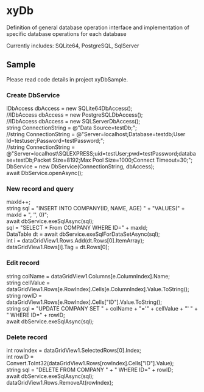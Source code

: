 # xyDb
Definition of general database operation interface and implementation of specific database operations for each database  
  
Currently includes: SQLite64, PostgreSQL, SqlServer  

## Sample
Please read code details in project xyDbSample.  
### Create DbService
IDbAccess dbAccess = new SQLite64DbAccess();  
//IDbAccess dbAccess = new PostgreSQLDbAccess();  
//IDbAccess dbAccess = new SQLServerDbAccess();  
string ConnectionString = @"Data Source=testDb;";  
//string ConnectionString = @"Server=localhost;Database=testdb;User Id=testuser;Password=testPassword;";  
//string ConnectionString = @"Server=localhost\\SQLEXPRESS;uid=testUser;pwd=testPassword;database=testDb;Packet Size=8192;Max Pool Size=1000;Connect Timeout=30;";  
DbService = new DbService(ConnectionString, dbAccess);  
await DbService.openAsync();  
### New record and query
maxId++;  
string sql = "INSERT INTO COMPANY(ID, NAME, AGE) " + "VALUES(" + maxId + ", '', 0)";  
await dbService.exeSqlAsync(sql);  
sql = "SELECT * From COMPANY WHERE ID=" + maxId;  
DataTable dt = await dbService.exeSqlForDataSetAsync(sql);  
int i = dataGridView1.Rows.Add(dt.Rows[0].ItemArray);  
dataGridView1.Rows[i].Tag = dt.Rows[0];  
### Edit record
string colName = dataGridView1.Columns[e.ColumnIndex].Name;  
string cellValue = dataGridView1.Rows[e.RowIndex].Cells[e.ColumnIndex].Value.ToString();  
string rowID =  dataGridView1.Rows[e.RowIndex].Cells["ID"].Value.ToString();  
string sql = "UPDATE COMPANY SET " + colName + "='" + cellValue + "' "  + " WHERE ID=" + rowID;  
await dbService.exeSqlAsync(sql);  
### Delete record
int rowIndex = dataGridView1.SelectedRows[0].Index;  
int rowID = Convert.ToInt32(dataGridView1.Rows[rowIndex].Cells["ID"].Value);  
string sql = "DELETE FROM COMPANY " + " WHERE ID=" + rowID;  
await dbService.exeSqlAsync(sql);  
dataGridView1.Rows.RemoveAt(rowIndex);  
